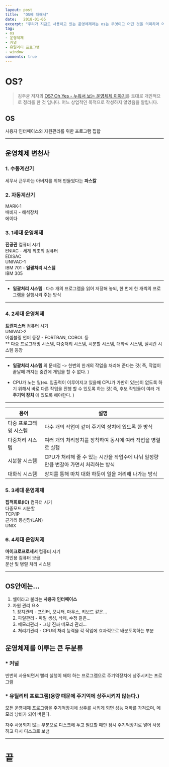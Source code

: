 ```yaml
---
layout: post
title:  "OS에 대해서"
date:   2018-01-05
excerpt: "우리가 지금도 사용하고 있는 운영체제라는 os는 무엇이고 어떤 것을 의미하며 어떤 기능이 있을까?"
tag:
- os
- 운영체제
- 커널
- 유틸리티 프로그램
- window
comments: true
---
```


**OS?**
===

> 김주균 저자의  [OS? Oh Yes - 누워서 보는 운영체제 이야기](http://www.aladin.co.kr/shop/wproduct.aspx?ItemId=30281937)를 토대로 개인적으로 정리를 한 것 입니다. 어느 상업적인 목적으로 작성하지 않았음을 알립니다.

## **OS**
  사용자 인터페이스와 자원관리를 위한 프로그램 집합

---

## 운영체제 변천사

### 1. 수동계산기
  세무서 근무하는 아버지를 위해 만들었다는 **파스칼**

### 2. 자동계산기
  MARK-1<br>
  배비지 - 해석장치<br>
  에이다<br>

### 3. 1세대 운영체제
  **진공관** 컴퓨터 시기<br>
  ENIAC - 세계 최초의 컴퓨터<br>
  EDISAC<br>
  UNIVAC-1<br>
  IBM 701 - **일괄처리 시스템**<br>
  IBM 305<br>

---

  - **일괄처리 시스템** : 다수 개의 프로그램을 읽어 저장해 놓되, 한 번에 한 개씩의 프로그램을 실행시켜 주는 방식

---

### 4. 2세대 운영체제
  **트랜지스터** 컴퓨터 시기<br>
  UNIVAC-2<br>
  어셈블링 언어 등장 - FORTRAN, COBOL 등<br>
  \** 다중 프로그래밍 시스템, 다중처리 시스템, 시분할 시스템, 대화식 시스템, 실시간 시스템 등장

---

  -  **일괄처리 시스템** 의 문제점 -> 한번의 한개의 작업을 처리해 준다는 것( 즉, 작업이 끝날때 까지는 중간에 개입을 할 수 없다. )

  - CPU가 노는 일(ex. 입출력이 이루어지고 있을때 CPU가 가만히 있는)이 없도록 하기 위해서 바로 다른 작업을 진행 할 수 있도록 하는 것( 즉, 후보 작업들이 여러 개 **주기억 장치** 에 있도록 해야한다. )

---

|용어|설명|
|-|-|
|다중 프로그래밍 시스템|다수 개의 작업이 같이 주기억 장치에 있도록 한 방식|
|다중처리 시스템|여러 개의 처리장치를 장착하여 동시에 여러 작업을 병렬로 실행|
|시분할 시스템|CPU가 처리해 줄 수 있는 시간을 작업수에 나눠 일정량만큼 번갈아 가면서 처리하는 방식|
|대화식 시스템|장치를 통해 마치 대화 하듯이 일을 처리해 나가는 방식|

### 5. 3세대 운영체제
  **집적회로(IC)** 컴퓨터 시기<br>
  다중모드 시분할<br>
  TCP/IP<br>
  근거리 통신망(LAN)<br>
  UNIX<br>

### 6. 4세대 운영체제
  **마이크로프로세서** 컴퓨터 시기<br>
  개인용 컴퓨터 보급<br>
  분산 및 병렬 처리 시스템<br>

---

## OS안에는...

  1. 쉘이라고 불리는 **사용자 인터페이스**
  2. 자원 관리 요소<br>
    1. 장치관리 - 프린터, 모니터, 마우스, 키보드 같은...<br>
    2. 파일관리 - 파일 생성, 삭제, 수정 같은...<br>
    3. 메모리관리 - 그냥 진짜 메모리 관리...<br>
    4. 처리기관리 - CPU의 처리 능력을 각 작업에 효과적으로 배분토록하는 부분<br>

## 운영체제를 이루는 큰 두분류

### \* 커널
빈번히 사용되면서 빨리 실행이 돼야 하는 프로그램으로 주기억장치에 상주시키는 프로그램

### \* 유틸리티 프로그램(용량 때문에 주기억에 상주시키지 않는다.)
모든 운영체제 프로그램을 주기억장치에 상주를 시키게 되면 성능 저하를 가져오며, 메모리 낭비가 되어 버린다.<br>

자주 사용되지 않는 부분으로 디스크에 두고 필요할 때만 잠시 주기억장치로 넣어 사용하고 다시 디스크로 보냄

---

# 끝
